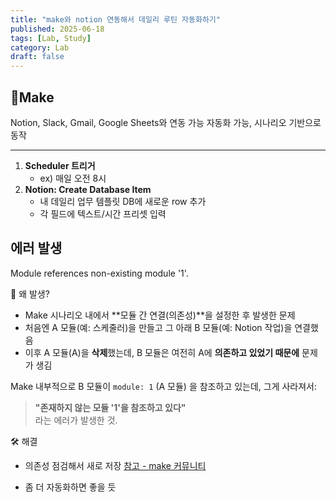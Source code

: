 ```yaml
---
title: "make와 notion 연동해서 데일리 루틴 자동화하기"
published: 2025-06-18
tags: [Lab, Study]
category: Lab
draft: false
---
```


## 🧰Make
Notion, Slack, Gmail, Google Sheets와 연동 가능
자동화 가능, 시나리오 기반으로 동작

---
1. **Scheduler 트리거**  
   - ex) 매일 오전 8시
1. **Notion: Create Database Item**  
   - 내 데일리 업무 템플릿 DB에 새로운 row 추가
   - 각 필드에 텍스트/시간 프리셋 입력
## 에러 발생
Module references non-existing module '1'.

🧩 왜 발생?
- Make 시나리오 내에서 **모듈 간 연결(의존성)**을 설정한 후 발생한 문제
- 처음엔 A 모듈(예: 스케줄러)을 만들고 그 아래 B 모듈(예: Notion 작업)을 연결했음
- 이후 A 모듈(A)을 **삭제**했는데,  B 모듈은 여전히 A에 **의존하고 있었기 때문에** 문제가 생김

Make 내부적으로 B 모듈이 `module: 1` (A 모듈) 을 참조하고 있는데, 그게 사라져서:
> **"존재하지 않는 모듈 '1'을 참조하고 있다"**  
> 라는 에러가 발생한 것.

🛠 해결
- 의존성 점검해서 새로 저장
[참고 - make 커뮤니티](https://community.make.com/t/what-does-this-error-mean-module-references-non-existing-module-1/2751)

- 좀 더 자동화하면 좋을 듯 